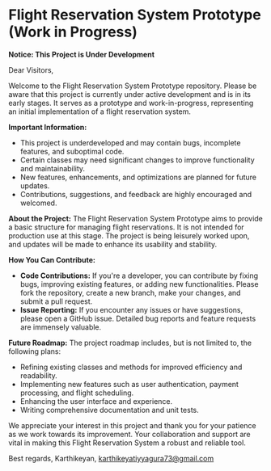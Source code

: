 # Flight Reservation System Prototype (Work in Progress)

**Notice: This Project is Under Development**

Dear Visitors,

Welcome to the Flight Reservation System Prototype repository. Please be aware that this project is currently under active development and is in its early stages. It serves as a prototype and work-in-progress, representing an initial implementation of a flight reservation system.

**Important Information:**
- This project is underdeveloped and may contain bugs, incomplete features, and suboptimal code.
- Certain classes may need significant changes to improve functionality and maintainability.
- New features, enhancements, and optimizations are planned for future updates.
- Contributions, suggestions, and feedback are highly encouraged and welcomed.

**About the Project:**
The Flight Reservation System Prototype aims to provide a basic structure for managing flight reservations. It is not intended for production use at this stage. The project is being leisurely worked upon, and updates will be made to enhance its usability and stability.

**How You Can Contribute:**
- **Code Contributions:** If you're a developer, you can contribute by fixing bugs, improving existing features, or adding new functionalities. Please fork the repository, create a new branch, make your changes, and submit a pull request.
- **Issue Reporting:** If you encounter any issues or have suggestions, please open a GitHub issue. Detailed bug reports and feature requests are immensely valuable.

**Future Roadmap:**
The project roadmap includes, but is not limited to, the following plans:
- Refining existing classes and methods for improved efficiency and readability.
- Implementing new features such as user authentication, payment processing, and flight scheduling.
- Enhancing the user interface and experience.
- Writing comprehensive documentation and unit tests.

We appreciate your interest in this project and thank you for your patience as we work towards its improvement. Your collaboration and support are vital in making this Flight Reservation System a robust and reliable tool.

Best regards,
Karthikeyan,
karthikeyatiyyagura73@gmail.com
